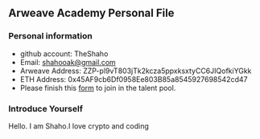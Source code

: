 ## Arweave Academy Personal File

### Personal information

- github account: TheShaho
- Email: shahooak@gmail.com
- Arweave Address: ZZP-pl9vT803jTk2kcza5ppxksxtyCC6JIQofkiYGkk
- ETH Address: 0x45AF9cb6Df0958Ee803B85a8545927698542cd47
- Please finish this [form](https://docs.google.com/forms/d/e/1FAIpQLSfWA5fIIcBgmRppm3jNz5vmf9Mai_QMVil-2pO4r7YKn_Zhtw/viewform?usp=sf_link) to join in the talent pool.

### Introduce Yourself
Hello.
I am Shaho.I love crypto and coding
